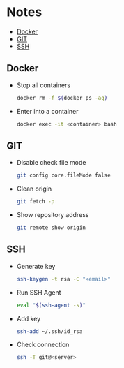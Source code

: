 # Notes

- [Docker](#docker)
- [GIT](#git)
- [SSH](#ssh)

## Docker

- Stop all containers
  ```bash
  docker rm -f $(docker ps -aq)
  ```
- Enter into a container
  ```bash
  docker exec -it <container> bash
  ```

## GIT

- Disable check file mode
  ```bash
  git config core.fileMode false
  ```
- Clean origin
  ```bash
  git fetch -p
  ```
- Show repository address
  ```bash
  git remote show origin
  ```

## SSH

- Generate key
  ```bash
  ssh-keygen -t rsa -C "<email>"
  ```
- Run SSH Agent
  ```bash
  eval "$(ssh-agent -s)"
  ```
- Add key
  ```bash
  ssh-add ~/.ssh/id_rsa
  ```
- Check connection
  ```bash
  ssh -T git@<server>
  ```
